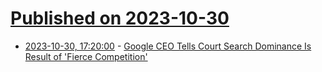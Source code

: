 # [Published on 2023-10-30](index.md)

* [2023-10-30, 17:20:00](https://tech.slashdot.org/story/23/10/30/179243/google-ceo-tells-court-search-dominance-is-result-of-fierce-competition?utm_source=rss1.0mainlinkanon&utm_medium=feed) - [Google CEO Tells Court Search Dominance Is Result of 'Fierce Competition'](https://tech.slashdot.org/story/23/10/30/179243/google-ceo-tells-court-search-dominance-is-result-of-fierce-competition?utm_source=rss1.0mainlinkanon&utm_medium=feed)
